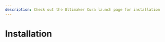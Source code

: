 ```yaml
---
description: Check out the Ultimaker Cura launch page for installation instructions.
---
```


# Installation

